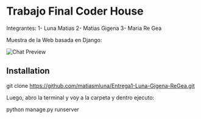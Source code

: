 # Trabajo Final Coder House
Integrantes: 
1- Luna Matias 
2- Matias Gigena
3- Maria Re Gea

Muestra de la Web basada en Django:

![Chat Preview](https://i.imgur.com/lIFUZjM.png)

## Installation

git clone https://github.com/matiasmluna/Entrega1-Luna-Gigena-ReGea.git

Luego, abro la terminal y voy a la carpeta y dentro ejecuto:

python manage.py runserver

